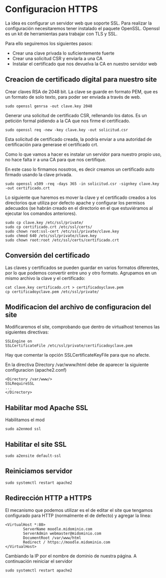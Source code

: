 # Configuracion HTTPS

La idea es configurar un servidor web que soporte SSL. Para realizar la configuración necesitaremos tener instalado el paquete OpenSSL. Openssl es un kit de herramientas para trabajar con TLS y SSL.

Para ello seguiremos los siguientes pasos:
* Crear una clave privada lo suficientemente fuerte
* Crear una solicitud CSR y enviarla a una CA
* Instalar el certificado que nos devuelva la CA en nuestro servidor web


## Creacion de certificado digital para nuestro site

Crear claves RSA de 2048 bit. La clave se guarde en formato PEM, que es un formato de solo texto,
para poder ser enviada a través de web.

```
sudo openssl genrsa -out clave.key 2048
```
Generar una solicitud de certificado CSR, rellenando los datos. Es un petición formal pidiendo
a la CA que nos firme el certificado.
```
sudo openssl req -new -key clave.key -out solicitud.csr
```
Esta solicitud de certificado creada, la podría enviar a una autoridad de certificación para generase el
certificado crt. 

Como lo que vamos a hacer es instalar un servidor para nuestro propio uso, no hace falta ir a una CA
para que nos certifique.

En este caso lo firmamos nosotros, es decir creamos un certificado auto firmado usando
la clave privada.
```
sudo openssl x509 -req -days 365 -in solicitud.csr -signkey clave.key -out certificado.crt
```
Lo siguiente que haremos es mover la clave y el certificado creados a los directorios que utiliza por
defecto apache y configurar los permisos adecuados (se habrán creado en el directorio en el que
estuviéramos al ejecutar los comandos anteriores).
```
sudo cp clave.key /etc/ssl/private/
sudo cp certificado.crt /etc/ssl/certs/
sudo chown root:ssl-cert /etc/ssl/private/clave.key
sudo chmod 640 /etc/ssl/private/clave.key
sudo chown root:root /etc/ssl/certs/certificado.crt 
```
## Conversión del certificado

Las claves y certificados se pueden guardar en varios formatos diferentes, por lo que podemos 
convertir entre uno y otro formato. Agrupamos en un mismo archivo la clave y el certificado:

```
cat clave.key certificado.crt > certificadoyclave.pem
cp certificadoyclave.pem /etc/ssl/private/
```
## Modificacion del archivo de configuracion del site

Modificaremos el site, comprobando que dentro de virtualhost tenemos las siguientes
directivas:
```
SSLEngine on
SSLCertificateFile /etc/ssl/private/certificadoyclave.pem
```
Hay que comentar la opción SSLCertificateKeyFile para que no afecte.

En la directiva Directory /var/www/html debe de aparecer la siguiente configuracion (apache2.conf)
```
<Directory /var/www/>
SSLRequireSSL
...
</Directory>
```
## Habilitar mod Apache SSL

Habilitamos el mod 
```
sudo a2enmod ssl
```
## Habilitar el site SSL
```
sudo a2ensite default-ssl
```
## Reiniciamos servidor
```
sudo systemctl restart apache2
```
## Redirección HTTP a HTTPS

El mecanismo que podemos utilizar es el de editar el site que tengamos configurado para HTTP (normalmente el de defecto) y agregar la línea:

```
<VirtualHost *:80>
        ServerName moodle.midominio.com
        ServerAdmin webmaster@midominio.com
        DocumentRoot /var/www/html
        Redirect / https://moodle.midominio.com
</VirtualHost>

```
Cambiando la IP por el nombre de dominio de nuestra página.
A continuación reiniciar el servidor 

```
sudo systemctl restart apache2
```
